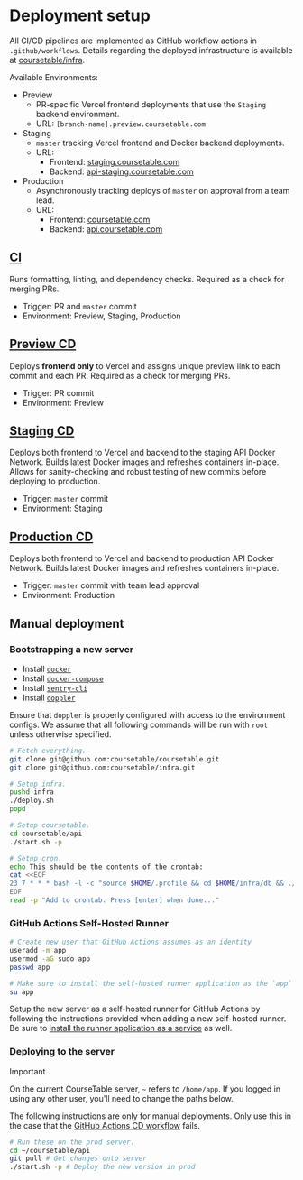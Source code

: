 # Deployment setup

All CI/CD pipelines are implemented as GitHub workflow actions in `.github/workflows`. Details regarding the deployed infrastructure is available at [coursetable/infra](https://github.com/coursetable/infra).

Available Environments:

- Preview
  - PR-specific Vercel frontend deployments that use the `Staging` backend environment.
  - URL: `[branch-name].preview.coursetable.com`
- Staging
  - `master` tracking Vercel frontend and Docker backend deployments.
    <!-- TODO: User DB is overwritten by production user data daily. -->
  - URL:
    - Frontend: [staging.coursetable.com](https://staging.coursetable.com)
    - Backend: [api-staging.coursetable.com](https://api.staging.coursetable.com/ping)
- Production
  - Asynchronously tracking deploys of `master` on approval from a team lead.
  - URL:
    - Frontend: [coursetable.com](https://coursetable.com)
    - Backend: [api.coursetable.com](https://api.coursetable.com/ping)

## [CI](../.github/workflows/ci.yml)

Runs formatting, linting, and dependency checks. Required as a check for merging PRs.

- Trigger: PR and `master` commit
- Environment: Preview, Staging, Production

## [Preview CD](../.github/workflows/preview_cd.yml)

Deploys **frontend only** to Vercel and assigns unique preview link to each commit and each PR. Required as a check for merging PRs.

- Trigger: PR commit
- Environment: Preview

## [Staging CD](../.github/workflows/staging_cd.yml)

Deploys both frontend to Vercel and backend to the staging API Docker Network. Builds latest Docker images and refreshes containers in-place. Allows for sanity-checking and robust testing of new commits before deploying to production.

- Trigger: `master` commit
- Environment: Staging

## [Production CD](../.github/workflows/cd.yml)

Deploys both frontend to Vercel and backend to production API Docker Network. Builds latest Docker images and refreshes containers in-place.

- Trigger: `master` commit with team lead approval
- Environment: Production

## Manual deployment

### Bootstrapping a new server

- Install [`docker`](https://docs.docker.com/engine/install/ubuntu/)
- Install [`docker-compose`](https://docs.docker.com/compose/install/#install-compose)
- Install [`sentry-cli`](https://docs.sentry.io/product/cli/installation/)
- Install [`doppler`](https://docs.doppler.com/docs/install-cli)

Ensure that `doppler` is properly configured with access to the environment configs. We assume that all following commands will be run with `root` unless otherwise specified.

```sh
# Fetch everything.
git clone git@github.com:coursetable/coursetable.git
git clone git@github.com:coursetable/infra.git

# Setup infra.
pushd infra
./deploy.sh
popd

# Setup coursetable.
cd coursetable/api
./start.sh -p

# Setup cron.
echo This should be the contents of the crontab:
cat <<EOF
23 7 * * * bash -l -c "source $HOME/.profile && cd $HOME/infra/db && ./cron_script.sh" 2>&1
EOF
read -p "Add to crontab. Press [enter] when done..."
```

### GitHub Actions Self-Hosted Runner

```sh
# Create new user that GitHub Actions assumes as an identity
useradd -m app
usermod -aG sudo app
passwd app

# Make sure to install the self-hosted runner application as the `app` user
su app
```

Setup the new server as a self-hosted runner for GitHub Actions by following the instructions provided when adding a new self-hosted runner. Be sure to [install the runner application as a service](https://docs.github.com/en/actions/hosting-your-own-runners/managing-self-hosted-runners/configuring-the-self-hosted-runner-application-as-a-service) as well.

### Deploying to the server

> [!IMPORTANT]
> On the current CourseTable server, `~` refers to `/home/app`. If you logged in using any other user, you'll need to change the paths below.

The following instructions are only for manual deployments. Only use this in the case that the [GitHub Actions CD workflow](https://github.com/coursetable/coursetable/actions/workflows/cd.yml) fails.

```sh
# Run these on the prod server.
cd ~/coursetable/api
git pull # Get changes onto server
./start.sh -p # Deploy the new version in prod
```
